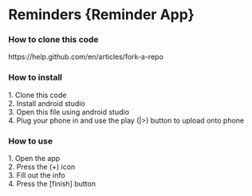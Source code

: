 # Reminders {Reminder App}

<h3>How to clone this code</h3>
  https://help.github.com/en/articles/fork-a-repo

<h3>How to install</h3>
1. Clone this code <br>
2. Install android studio <br>
3. Open this file using android studio <br>
4. Plug your phone in and use the play (|>) button to upload onto phone <br>

<h3> How to use </h3>
1. Open the app <br>
2. Press the (+) icon <br>
3. Fill out the info <br>
4. Press the [finish] button <br>
